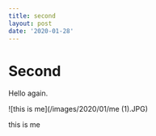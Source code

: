 ```yaml
---
title: second
layout: post
date: '2020-01-28'
---
```

# Second
Hello again.

![this is me](/images/2020/01/me (1).JPG)

this is me
